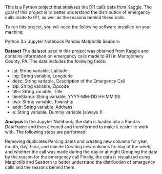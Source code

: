 This is a Python project that analyses the 911 calls data from Kaggle. The goal of this project is to better understand the distribution of 
emergency calls made to 911, as well as the reasons behind these calls.


To run this project, you will need the following software installed on your machine:

Python 3.x
Jupyter Notebook
Pandas
Matplotlib
Seaborn

**Dataset**
The dataset used in this project was obtained from Kaggle and contains information on emergency calls made to 911 in Montgomery County, PA. 
The data includes the following fields:

- lat: String variable, Latitude
- lng: String variable, Longitude
- desc: String variable, Description of the Emergency Call
- zip: String variable, Zipcode
- title: String variable, Title
- timeStamp: String variable, YYYY-MM-DD HH:MM:SS
- twp: String variable, Township
- addr: String variable, Address
- e: String variable, Dummy variable (always 1)

**Analysis**
In the Jupyter Notebook, the data is loaded into a Pandas DataFrame and then cleaned and transformed to make it easier to work with. The following steps are performed:

Removing duplicates
Parsing dates and creating new columns for year, month, day, hour, and minute
Creating new columns for day of the week, and whether the call was made during the day or at night
Grouping the data by the reason for the emergency call
Finally, the data is visualized using Matplotlib and Seaborn to better understand the distribution of emergency calls and the reasons behind them.

